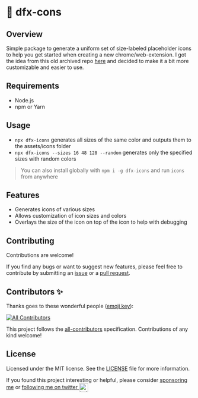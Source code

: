 # 🎨 dfx-cons
## Overview
Simple package to generate a uniform set of size-labeled placeholder icons to help you get started when creating a new chrome/web-extension. I got the idea from this old archived repo [here](https://github.com/jbrudvik/chrome-extension-icon-sizes) and decided to make it a bit more customizable and easier to use.
## Requirements
- Node.js
- npm or Yarn

## Usage
- `npx dfx-icons` generates all sizes of the same color and outputs them to the assets/icons folder
- `npx dfx-icons --sizes 16 48 128 --random` generates only the specified sizes with random colors
> You can also install globally with `npm i -g dfx-icons` and run `icons` from anywhere

## Features
- Generates icons of various sizes
- Allows customization of icon sizes and colors
- Overlays the size of the icon on top of the icon to help with debugging

## Contributing
Contributions are welcome!

If you find any bugs or want to suggest new features, please feel free to contribute by submitting an [issue](https://github.com/itsbrex/dfx-icons/issues) or a [pull request](https://github.com/itsbrex/dfx-icons/pulls).

## Contributors ✨
Thanks goes to these wonderful people ([emoji key](https://github.com/all-contributors/all-contributors#emoji-key)):

<!-- ALL-CONTRIBUTORS-BADGE:START - Do not remove or modify this section -->
[![All Contributors](https://img.shields.io/github/all-contributors/itsbrex/dfx-icons?color=ee8449&style=flat-square)](#Contributing)

<!-- ALL-CONTRIBUTORS-BADGE:END -->

<!-- ALL-CONTRIBUTORS-LIST:START - Do not remove or modify this section -->
<!-- prettier-ignore-start -->
<!-- markdownlint-disable -->

<!-- markdownlint-restore -->
<!-- prettier-ignore-end -->

<!-- ALL-CONTRIBUTORS-LIST:END -->
This project follows the [all-contributors](https://allcontributors.org/) specification. Contributions of any kind welcome!

## License

Licensed under the MIT license. See the [LICENSE](./LICENSE) file for more information.

If you found this project interesting or helpful, please consider [sponsoring me](https://github.com/sponsors/itsbrex) or <a href="https://twitter.com/itsbrex">following me on twitter <img src="https://storage.googleapis.com/saasify-assets/twitter-logo.svg" alt="twitter" height="24px" align="center"></a>